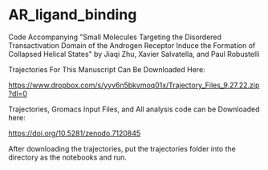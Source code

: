 # AR_ligand_binding
Code Accompanying "Small Molecules Targeting the Disordered Transactivation Domain of the Androgen Receptor Induce the Formation of Collapsed Helical States" by Jiaqi Zhu, Xavier Salvatella, and Paul Robustelli

Trajectories For This Manuscript Can Be Downloaded Here:

https://www.dropbox.com/s/yyv6n5bkvmoq01x/Trajectory_Files_9.27.22.zip?dl=0

Trajectories, Gromacs Input Files, and All analysis code can be Downloaded here:

https://doi.org/10.5281/zenodo.7120845


After downloading the trajectories,  put the trajectories folder into the directory as the notebooks and run.

